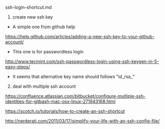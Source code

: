 ssh-login-shortcut.md

1. create new ssh key

* A simple one from github help

https://help.github.com/articles/adding-a-new-ssh-key-to-your-github-account/

* This one is for passwordless login

http://www.tecmint.com/ssh-passwordless-login-using-ssh-keygen-in-5-easy-steps/

* It seems that alternative key name should follows "id_rsa_<whatever you like here>"

2. deal with multiple ssh account

https://confluence.atlassian.com/bitbucket/configure-multiple-ssh-identities-for-gitbash-mac-osx-linux-271943168.html

https://scotch.io/tutorials/how-to-create-an-ssh-shortcut

http://nerderati.com/2011/03/17/simplify-your-life-with-an-ssh-config-file/
